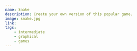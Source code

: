 ```yaml
---
name: Snake
description: Create your own version of this popular game.
image: snake.jpg
link:
tags:
    - intermediate
    - graphical
    - games
---
```

